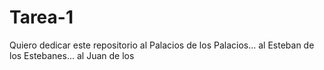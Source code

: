 # Tarea-1


Quiero dedicar este repositorio al Palacios de los Palacios... al Esteban de los Estebanes... al Juan de los 